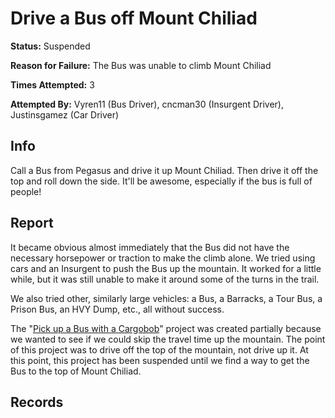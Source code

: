 # Drive a Bus off Mount Chiliad

**Status:** <span class="status suspended">Suspended</span>

**Reason for Failure:** The Bus was unable to climb Mount Chiliad

**Times Attempted:** 3

**Attempted By:** <span>Vyren11</span> (Bus Driver), <span>cncman30</span> (Insurgent Driver), <span>Justinsgamez</span> (Car Driver)


## Info
Call a Bus from Pegasus and drive it up Mount Chiliad. Then drive it off the top and roll down the side. It'll be awesome, especially if the bus is full of people! 

## Report
It became obvious almost immediately that the Bus did not have the necessary horsepower or traction to make the climb alone. We tried using cars and an Insurgent to push the Bus up the mountain. It worked for a little while, but it was still unable to make it around some of the turns in the trail. 

We also tried other, similarly large vehicles: a Bus, a Barracks, a Tour Bus, a Prison Bus, an HVY Dump, etc., all without success. 

The "[Pick up a Bus with a Cargobob](/pick_up_a_bus_with_a_cargobob.md)" project was created partially because we wanted to see if we could skip the travel time up the mountain. The point of this project was to drive off the top of the mountain, not drive up it. At this point, this project has been suspended until we find a way to get the Bus to the top of Mount Chiliad. 

## Records
